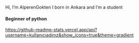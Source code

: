 Hi, I’m AlperenGokten
I born in Ankara and I’m a student 
<h4> Beginner of python </h4>

https://github-readme-stats.vercel.app/api?username=kullanıcıadınız&show_icons=true&theme=gradient
